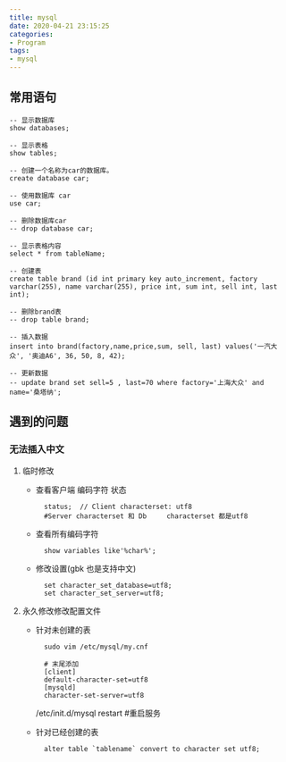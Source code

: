 ```yaml
---
title: mysql
date: 2020-04-21 23:15:25
categories:
- Program
tags:
- mysql
---
```


## 常用语句
    -- 显示数据库
    show databases;
    
    -- 显示表格
    show tables;
    
    -- 创建一个名称为car的数据库。
    create database car;
    
    -- 使用数据库 car
    use car;
    
    -- 删除数据库car
    -- drop database car;
    
    -- 显示表格内容
    select * from tableName;
    
    -- 创建表
    create table brand (id int primary key auto_increment, factory varchar(255), name varchar(255), price int, sum int, sell int, last int);
    
    -- 删除brand表
    -- drop table brand;
    
    -- 插入数据
    insert into brand(factory,name,price,sum, sell, last) values('一汽大众', '奥迪A6', 36, 50, 8, 42);

    -- 更新数据
    -- update brand set sell=5 , last=70 where factory='上海大众' and name='桑塔纳';



## 遇到的问题
### 无法插入中文
1. 临时修改
    - 查看客户端 编码字符 状态
        
            status;  // Client characterset: utf8
            #Server characterset 和 Db     characterset 都是utf8
    - 查看所有编码字符
            
            show variables like'%char%';
    - 修改设置(gbk 也是支持中文)            
        
            set character_set_database=utf8;
            set character_set_server=utf8;
2. 永久修改修改配置文件
    - 针对未创建的表
            
            sudo vim /etc/mysql/my.cnf
            
            # 末尾添加
            [client]
            default-character-set=utf8
            [mysqld]
            character-set-server=utf8

	    /etc/init.d/mysql restart  #重启服务
    - 针对已经创建的表
        
            alter table `tablename` convert to character set utf8;
            
                             
